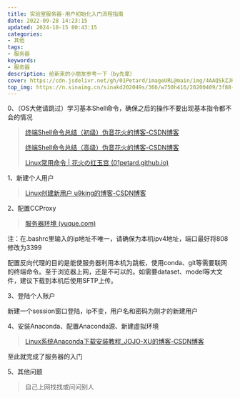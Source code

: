 ```yaml
---
title: 实验室服务器-用户初始化入门流程指南
date: 2022-09-28 14:23:15
updated: 2024-10-15 00:43:15
categories: 
- 其他
tags: 
- 服务器
keywords:
- 服务器
description: 给新来的小朋友参考一下（by先辈）
cover: https://cdn.jsdelivr.net/gh/01Petard/imageURL@main/img/4AAQSkZJRgABAQAAAQABAAD2wCEAAkGBxUTExYUFBQXFxYYGiEbGRgZGhoeGxofICAgGx4bHhscICkhHB4mHxkgIjIiJiouMS8vGyA1OjUuOSkuLywBCgoKDg0OHBAQHC4mICYuLi4uLi4uLi4uLi4uMC4uLi4uLi4uLi4uLi4uLi4uLi4uLi4uLi4uLi4uLi4uLi4uLvAABEIAKgBLAMBIgACEQED.jpg
top_img: https://n.sinaimg.cn/sinakd202049s/366/w750h416/20200409/3f88-iryninw9126389.jpg
---
```


0、（OS大佬请跳过）学习基本Shell命令，确保之后的操作不要出现基本指令都不会的情况

> [终端Shell命令总结（初级）伪音花火的博客-CSDN博客](https://blog.csdn.net/kjiolluy711/article/details/123036615?spm=1001.2014.3001.5501)
>
> [终端Shell命令总结（高级）伪音花火的博客-CSDN博客](https://blog.csdn.net/kjiolluy711/article/details/125108072?spm=1001.2014.3001.5502)
>
> [Linux常用命令 | 花火の红玉宫 (01petard.github.io)](https://01petard.github.io/2023/04/06/Linux常用命令/)

1、新建个人用户

> [Linux创建新用户 u9king的博客-CSDN博客](https://blog.csdn.net/u9king/article/details/116261122)

2、配置CCProxy

> [服务器环境 (yuque.com)](https://www.yuque.com/silence-euado/xqg9ge/ew7fmt?)

注：在.bashrc里输入的ip地址不唯一，请确保为本机ipv4地址，端口最好将808修改为3399

配置反向代理的目的是能使服务器利用本机为跳板，使用conda、git等需要联网的终端命令。至于浏览器上网，还是不可以的。如需要dataset、model等大文件，建议下载到本机后使用SFTP上传。

3、登陆个人账户

新建一个session窗口登陆，ip不变，用户名和密码为刚才的新建用户

4、安装Anaconda、配置Anaconda源、新建虚拟环境

> [Linux系统Anaconda下载安装教程_JOJO-XU的博客-CSDN博客](https://blog.csdn.net/qq_33290813/article/details/125389669)

至此就完成了服务器的入门

5、其他问题

> 自己上网找找或问问别人
